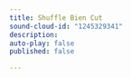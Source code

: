 ```yaml
---
title: Shuffle Bien Cut
sound-cloud-id: "1245329341"
description: 
auto-play: false
published: false

---
```


